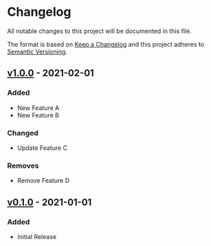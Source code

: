 # Changelog

All notable changes to this project will be documented in this file.

The format is based on [Keep a Changelog](http://keepachangelog.com/en/1.0.0/)
and this project adheres to [Semantic Versioning](http://semver.org/spec/v2.0.0.html).

## [v1.0.0](https://github.com/org/repo/compare/v0.1.0...v1.0.0) - 2021-02-01

### Added

- New Feature A
- New Feature B

### Changed

- Update Feature C

### Removes

- Remove Feature D

## [v0.1.0](https://github.com/org/repo/compare/v0.1.0...HEAD) - 2021-01-01

### Added

- Initial Release
